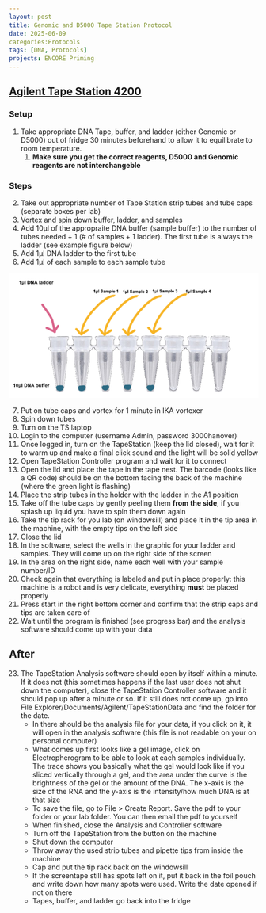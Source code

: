 ```yaml
---
layout: post
title: Genomic and D5000 Tape Station Protocol
date: 2025-06-09
categories:Protocols
tags: [DNA, Protocols]
projects: ENCORE Priming 
---
```


## [Agilent Tape Station 4200](https://www.agilent.com/en/promotions/agilent-4200-tapestation-system?gclid=EAIaIQobChMI_tykoMrw4AIVFI7ICh2S3AZFEAAYASAAEgIqEPD_BwE&gclsrc=aw.ds)

### Setup

1. Take appropriate DNA Tape, buffer, and ladder (either Genomic or D5000) out of fridge 30 minutes beforehand to allow it to equilibrate to room temperature. 
    1. **Make sure you get the correct reagents, D5000 and Genomic reagents are not interchangeble**


### Steps

2. Take out appropriate number of Tape Station strip tubes and tube caps (separate boxes per lab)
3. Vortex and spin down buffer, ladder, and samples
4. Add 10µl of the appropraite DNA buffer (sample buffer) to the number of tubes needed + 1 (# of samples + 1 ladder). The first tube is always the ladder (see example figure below)
5. Add 1µl DNA ladder to the first tube
6. Add 1µl of each sample to each sample tube

![DNA-Tape-Ex.png](https://github.com/flofields/Florence_Putnam_Lab_Notebook/blob/c9bb0c4ff6329c3ce26b16ddc7bdd6905b54ee20/images/Zymo%20switch%20free/DNA-Tape-Ex.png?raw=true)

7. Put on tube caps and vortex for 1 minute in IKA vortexer
8. Spin down tubes
9. Turn on the TS laptop
10. Login to the computer (username Admin, password 3000hanover)
11. Once logged in, turn on the TapeStation (keep the lid closed), wait for it to warm up and make a final click sound and the light will be solid yellow
12. Open TapeStation Controller program and wait for it to connect
13. Open the lid and place the tape in the tape nest. The barcode (looks like a QR code) should be on the bottom facing the back of the machine (where the green light is flashing)
14. Place the strip tubes in the holder with the ladder in the A1 position
15. Take off the tube caps by gently peeling them **from the side**, if you splash up liquid you have to spin them down again
16. Take the tip rack for you lab (on windowsill) and place it in the tip area in the machine, with the empty tips on the left side
17. Close the lid
18. In the software, select the wells in the graphic for your ladder and samples. They will come up on the right side of the screen
19. In the area on the right side, name each well with your sample number/ID
20. Check again that everything is labeled and put in place properly: this machine is a robot and is very delicate, everything **must** be placed properly
21. Press start in the right bottom corner and confirm that the strip caps and tips are taken care of
22. Wait until the program is finished (see progress bar) and the analysis software should come up with your data

## After

23. The TapeStation Analysis software should open by itself within a minute. If it does not (this sometimes happens if the last user does not shut down the computer), close the TapeStation Controller software and it should pop up after a minute or so. If it still does not come up, go into File Explorer/Documents/Agilent/TapeStationData and find the folder for the date. 
    - In there should be the analysis file for your data, if you click on it, it will open in the analysis software (this file is not readable on your on personal computer)
    - What comes up first looks like a gel image, click on Electropherogram to be able to look at each samples individually. The trace shows you basically what the gel would look like if you sliced vertically through a gel, and the area under the curve is the brightness of the gel or the amount of the DNA. The x-axis is the size of the RNA and the y-axis is the intensity/how much DNA is at that size
    - To save the file, go to File > Create Report. Save the pdf to your folder or your lab folder. You can then email the pdf to yourself
    - When finished, close the Analysis and Controller software
    - Turn off the TapeStation from the button on the machine
    - Shut down the computer
    - Throw away the used strip tubes and pipette tips from inside the machine
    - Cap and put the tip rack back on the windowsill
    - If the screentape still has spots left on it, put it back in the foil pouch and write down how many spots were used. Write the date opened if not on there
    - Tapes, buffer, and ladder go back into the fridge
